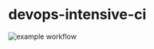 # devops-intensive-ci

![example workflow](https://github.com/Shawn4easy/devops-intensive-ci/actions/workflows/main.yml/badge.svg)